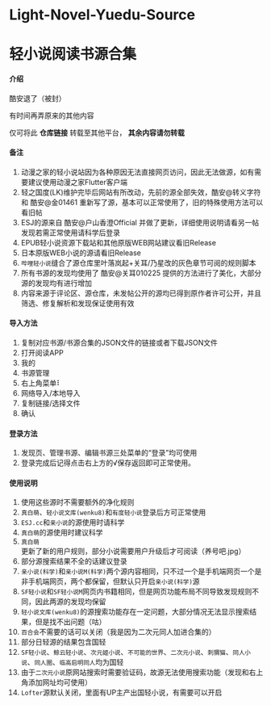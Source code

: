 # Light-Novel-Yuedu-Source
# 轻小说阅读书源合集

#### 介绍

酷安退了（被封）

有时间再弄原来的其他内容

仅可将此 **仓库链接** 转载至其他平台，
 **其余内容请勿转载** 

#### 备注

1.  动漫之家的轻小说站因为各种原因无法直接网页访问，因此无法做源，如有需要建议使用动漫之家Flutter客户端
2.  轻之国度(LK)维护完毕后网站有所改动，先前的源全部失效，酷安@转义字符 和 酷安@金01461 重新写了源，基本可以正常使用了，旧的特殊使用方法可以看旧帖
3.  ESJ的源来自 酷安@户山香澄Official 并做了更新，详细使用说明请看另一帖发现若需正常使用请科学后登录
4.  EPUB轻小说资源下载站和其他原版WEB网站建议看旧Release
5.  日本原版WEB小说的源请看旧Release
6.  `哔哩轻小说`缝合了源仓库里叶落岚起+关耳/乃星改的灰色章节可阅的规则脚本
7.  所有书源的发现均使用了 酷安@关耳010225 提供的方法进行了美化，大部分源的发现均有进行增加
8.  内容来源于评论区、源仓库，未发帖公开的源均已得到原作者许可公开，并且筛选、修复解析和发现保证使用有效


#### 导入方法

1.  复制对应书源/书源合集的JSON文件的链接或者下载JSON文件
2.  打开阅读APP
3.  我的
4.  书源管理
5.  右上角菜单⠇
6.  网络导入/本地导入
7.  复制链接/选择文件
8.  确认

#### 登录方法

1.  发现页、管理书源、编辑书源三处菜单的“登录”均可使用
2.  登录完成后记得点击右上方的√保存返回即可正常使用。

#### 使用说明

1.  使用这些源时不需要额外的净化规则
2.  `真白萌`、`轻小说文库(wenku8)`和`有度轻小说`登录后方可正常使用
3.  `ESJ.cc`和`亲小说`的源使用时请科学
4.  `真白萌`的源使用时建议科学
5.  `真白萌`更新了新的用户规则，部分小说需要用户升级后才可阅读（养号吧.jpg）
6.  部分源搜索结果不全的话建议登录
7.  `亲小说(科学)`和`亲小说M(科学)`两个源内容相同，只不过一个是手机端网页一个是非手机端网页，两个都保留，但默认只开启`亲小说(科学)`源
8.  `SF轻小说`和`SF轻小说M`网页内书籍相同，但是网页功能布局不同导致发现规则不同，因此两源的发现均保留
9.  `轻小说文库(wenku8)`的源搜索功能存在一定问题，大部分情况无法显示搜索结果，但是找不出问题（咕）
10.  `百合会`不需要的话可以关闭（我是因为二次元同人加进合集的）
11.  部分日轻源的结果包含国轻
12.  `SF轻小说`、`鲸云轻小说`、`次元姬小说`、`不可能的世界`、`二次元小说`、`刺猬猫`、`同人小说`、`同人圈`、`临高启明同人`均为国轻
13.  由于`二次元小说`原网站搜索时需要验证码，故源无法使用搜索功能（发现和右上角添加网址均可使用）
14.  `Lofter`源默认关闭，里面有UP主产出国轻小说，有需要可以开启
